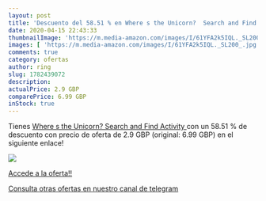 ```yaml
---
layout: post
title: 'Descuento del 58.51 % en Where s the Unicorn?  Search and Find Ac'
date: 2020-04-15 22:43:33
thumbnailImage: 'https://m.media-amazon.com/images/I/61YFA2k5IQL._SL200_.jpg'
images: [ 'https://m.media-amazon.com/images/I/61YFA2k5IQL._SL200_.jpg' ]
comments: true
category: ofertas
author: ring
slug: 1782439072
description:
actualPrice: 2.9 GBP
comparePrice: 6.99 GBP
inStock: true
---
```


Tienes [Where s the Unicorn?  Search and Find Activity ](https://www.amazon.com/dp/1782439072/?tag=redken08-20) con un 58.51 % de descuento con precio de oferta de 2.9 GBP (original: 6.99 GBP) en el siguiente enlace!

[![](https://m.media-amazon.com/images/I/61YFA2k5IQL._SL200_.jpg)](https://www.amazon.com/dp/1782439072/?tag=redken08-20)

[Accede a la oferta!!](https://www.amazon.com/dp/1782439072/?tag=redken08-20)

[Consulta otras ofertas en nuestro canal de telegram](https://t.me/s/ofertas25)
